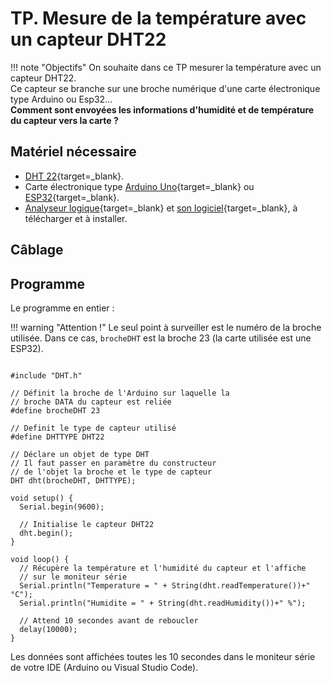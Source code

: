 # TP. Mesure de la température avec un capteur DHT22

!!! note "Objectifs"
    On souhaite dans ce TP mesurer la température avec un capteur DHT22.  
    Ce capteur se branche sur une broche numérique d'une carte électronique type Arduino ou Esp32...  
    __Comment sont envoyées les informations d'humidité et de température du capteur vers la carte ?__

## Matériel nécessaire
- [DHT 22](https://www.gotronic.fr/art-module-capteur-t-et-humidite-sen-dht22-31502.htm){target=_blank}.
- Carte électronique type [Arduino Uno](https://www.gotronic.fr/art-arduino-uno-a000066-12420.htm){target=_blank} ou [ESP32](https://www.gotronic.fr/art-module-nodemcu-esp32-28407.htm){target=_blank}.
- [Analyseur logique](https://amzn.eu/d/0e806SJ){target=_blank} et [son logiciel](https://www.saleae.com/downloads/){target=_blank}, à télécharger et à installer.

## Câblage


## Programme

Le programme en entier :

!!! warning "Attention !"
    Le seul point à surveiller est le numéro de la broche utilisée. Dans ce cas, `brocheDHT` est la broche 23 (la carte utilisée est une ESP32).

``` arduino

#include "DHT.h"
 
// Définit la broche de l'Arduino sur laquelle la 
// broche DATA du capteur est reliée 
#define brocheDHT 23
 
// Definit le type de capteur utilisé
#define DHTTYPE DHT22
 
// Déclare un objet de type DHT
// Il faut passer en paramètre du constructeur 
// de l'objet la broche et le type de capteur
DHT dht(brocheDHT, DHTTYPE);
 
void setup() {
  Serial.begin(9600);
   
  // Initialise le capteur DHT22
  dht.begin();
}
 
void loop() {
  // Récupère la température et l'humidité du capteur et l'affiche
  // sur le moniteur série
  Serial.println("Temperature = " + String(dht.readTemperature())+" °C");
  Serial.println("Humidite = " + String(dht.readHumidity())+" %");
 
  // Attend 10 secondes avant de reboucler
  delay(10000);
}
```

Les données sont affichées toutes les 10 secondes dans le moniteur série de votre IDE (Arduino ou Visual Studio Code).




